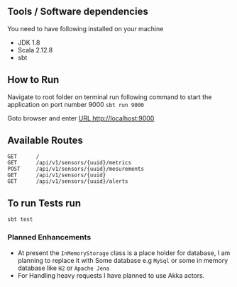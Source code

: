 ## Tools / Software dependencies
You need to have following installed on your machine
  * JDK 1.8
  * Scala 2.12.8
  * sbt

## How to Run
Navigate to root folder on terminal
run following command to start the application on port number 9000
```sbt run 9000```


Goto browser and enter [URL http://localhost:9000](http://localhost:9000)

## Available Routes
```
GET      /
GET      /api/v1/sensors/{uuid}/metrics
POST     /api/v1/sensors/{uuid}/mesurements
GET      /api/v1/sensors/{uuid}
GET      /api/v1/sensors/{uuid}/alerts
```

## To run Tests run
``` sbt test ```

### Planned Enhancements
  * At present the `InMemoryStorage` class is a place holder for database, I am planning to replace it with Some database e.g `MySql` or some in memory database like `H2` or  `Apache Jena`
  * For Handling heavy requests I have planned to use Akka actors.